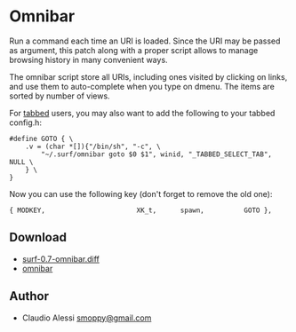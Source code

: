 Omnibar
=======
Run a command each time an URI is loaded. Since the URI may be passed as
argument, this patch along with a proper script allows to manage browsing
history in many convenient ways.

The omnibar script store all URIs, including ones visited by clicking on links,
and use them to auto-complete when you type on dmenu. The items are sorted by
number of views.

For [tabbed](//tools.suckless.org/tabbed/) users, you may also want to add
the following to your tabbed config.h:

	#define GOTO { \
		.v = (char *[]){"/bin/sh", "-c", \
			"~/.surf/omnibar goto $0 $1", winid, "_TABBED_SELECT_TAB", NULL \
		} \
	}

Now you can use the following key (don't forget to remove the old one):

	{ MODKEY,                       XK_t,      spawn,          GOTO },


Download
--------
* [surf-0.7-omnibar.diff](surf-0.7-omnibar.diff)
* [omnibar](https://raw.githubusercontent.com/clamiax/.surf/374e101748093215e8ecbf00a24a764932b60ed7/omnibar)

Author
------
* Claudio Alessi <smoppy@gmail.com>
